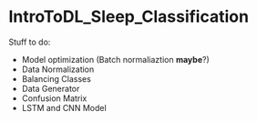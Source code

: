 # IntroToDL_Sleep_Classification

Stuff to do:
- Model optimization (Batch normaliaztion **maybe**?)
- Data Normalization
- Balancing Classes
- Data Generator
- Confusion Matrix
- LSTM and CNN Model
